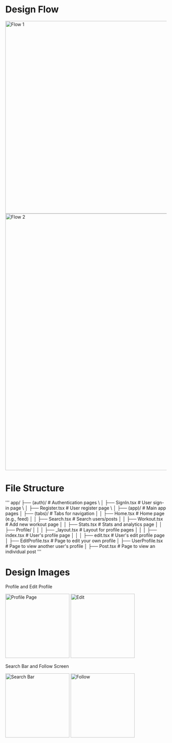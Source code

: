 # Design Flow

<img src="https://github.com/user-attachments/assets/dcf6827c-e83b-4bbf-85ab-2ba87da3b4ac" alt="Flow 1" width="600">
<img src="https://github.com/user-attachments/assets/7bad6719-0e85-4762-815e-f331976be203" alt="Flow 2" width="800">

# File Structure 

'''
app/
├── (auth)/                            # Authentication pages \\
│   ├── SignIn.tsx                     # User sign-in page \\
│   ├── Register.tsx                   # User register page \\
│ 
├── (app)/                             # Main app pages
│   ├── (tabs)/                        # Tabs for navigation
│   │   ├── Home.tsx                   # Home page (e.g., feed)
│   │   ├── Search.tsx                 # Search users/posts
│   │   ├── Workout.tsx                # Add new workout page
│   │   ├── Stats.tsx                  # Stats and analytics page
│   │   ├── Profile/
│   │   │   ├── _layout.tsx            # Layout for profile pages
│   │   │   ├── index.tsx              # User's profile page
│   │   │   ├── edit.tsx      	      # User's edit profile page
│   ├── EditProfile.tsx                # Page to edit your own profile
│   ├── UserProfile.tsx                # Page to view another user's profile
│   ├── Post.tsx                       # Page to view an individual post 
'''

# Design Images

Profile and Edit Profile

<img src="https://github.com/user-attachments/assets/f7098470-03a0-4651-8c96-f3430fcdc853" alt="Profile Page" width="200">
<img src="https://github.com/user-attachments/assets/93fdd51b-95e7-4cea-9d44-cb78a3953537" alt="Edit" width="200">

Search Bar and Follow Screen

<img src="https://github.com/user-attachments/assets/8c37384d-3fb6-460c-9430-e7f537af4c1e" alt="Search Bar" width="200">
<img src="https://github.com/user-attachments/assets/958134e2-1e79-4a59-8f25-89768f56bfdc" alt="Follow" width="200">
